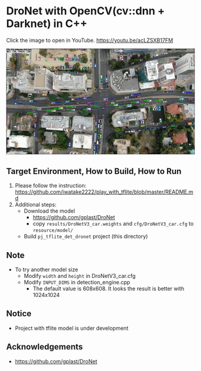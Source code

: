 # DroNet with OpenCV(cv::dnn + Darknet) in C++

Click the image to open in YouTube. https://youtu.be/acLZSXB17FM

[![00_doc/dronet.jpg](00_doc/dronet.jpg)](https://youtu.be/acLZSXB17FM)

## Target Environment, How to Build, How to Run
1. Please follow the instruction: https://github.com/iwatake2222/play_with_tflite/blob/master/README.md
2. Additional steps:
    - Download the model
        - https://github.com/gplast/DroNet
        - copy `results/DroNetV3_car.weights` and `cfg/DroNetV3_car.cfg` to `resource/model/`
    - Build  `pj_tflite_det_dronet` project (this directory)

## Note
- To try another model size
    - Modify `width` and `height` in DroNetV3_car.cfg
    - Modify `INPUT_DIMS` in detection_engine.cpp
        - The default value is 608x608. It looks the result is better with 1024x1024

## Notice
- Project with tflite model is under development

## Acknowledgements
- https://github.com/gplast/DroNet
